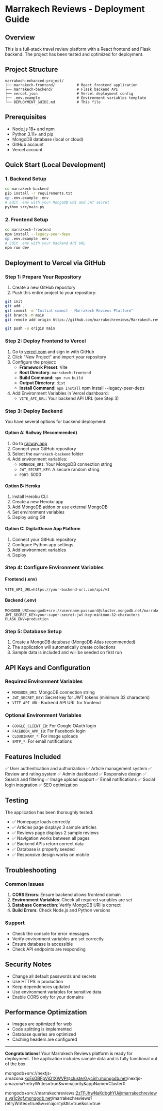 # Marrakech Reviews - Deployment Guide

## Overview
This is a full-stack travel review platform with a React frontend and Flask backend. The project has been tested and optimized for deployment.

## Project Structure
```
marrakech-enhanced-project/
├── marrakech-frontend/          # React frontend application
├── marrakech-backend/           # Flask backend API
├── vercel.json                  # Vercel deployment config
├── .env.example                 # Environment variables template
└── DEPLOYMENT_GUIDE.md          # This file
```

## Prerequisites
- Node.js 18+ and npm
- Python 3.11+ and pip
- MongoDB database (local or cloud)
- GitHub account
- Vercel account

## Quick Start (Local Development)

### 1. Backend Setup
```bash
cd marrakech-backend
pip install -r requirements.txt
cp .env.example .env
# Edit .env with your MongoDB URI and JWT secret
python src/main.py
```

### 2. Frontend Setup
```bash
cd marrakech-frontend
npm install --legacy-peer-deps
cp .env.example .env
# Edit .env with your backend API URL
npm run dev
```

## Deployment to Vercel via GitHub

### Step 1: Prepare Your Repository
1. Create a new GitHub repository
2. Push this entire project to your repository:
```bash
git init
git add .
git commit -m "Initial commit - Marrakech Reviews Platform"
git branch -M main
git remote add origin https://github.com/marrakechreviews/Marrakech.reviews.git

git push -u origin main
```

### Step 2: Deploy Frontend to Vercel
1. Go to [vercel.com](https://vercel.com) and sign in with GitHub
2. Click "New Project" and import your repository
3. Configure the project:
   - **Framework Preset**: Vite
   - **Root Directory**: `marrakech-frontend`
   - **Build Command**: `npm run build`
   - **Output Directory**: `dist`
   - **Install Command**: `npm install`
npm install --legacy-peer-deps
4. Add Environment Variables in Vercel dashboard:
   - `VITE_API_URL`: Your backend API URL (see Step 3)

### Step 3: Deploy Backend
You have several options for backend deployment:

#### Option A: Railway (Recommended)
1. Go to [railway.app](https://railway.app)
2. Connect your GitHub repository
3. Select the `marrakech-backend` folder
4. Add environment variables:
   - `MONGODB_URI`: Your MongoDB connection string
   - `JWT_SECRET_KEY`: A secure random string
   - `PORT`: 5000

#### Option B: Heroku
1. Install Heroku CLI
2. Create a new Heroku app
3. Add MongoDB addon or use external MongoDB
4. Set environment variables
5. Deploy using Git

#### Option C: DigitalOcean App Platform
1. Connect your GitHub repository
2. Configure Python app settings
3. Add environment variables
4. Deploy

### Step 4: Configure Environment Variables

#### Frontend (.env)
```env
VITE_API_URL=https://your-backend-url.com/api/v1
```

#### Backend (.env)
```env
MONGODB_URI=mongodb+srv://username:password@cluster.mongodb.net/marrakech_reviews
JWT_SECRET_KEY=your-super-secret-jwt-key-minimum-32-characters
FLASK_ENV=production
```

### Step 5: Database Setup
1. Create a MongoDB database (MongoDB Atlas recommended)
2. The application will automatically create collections
3. Sample data is included and will be seeded on first run

## API Keys and Configuration

### Required Environment Variables
- `MONGODB_URI`: MongoDB connection string
- `JWT_SECRET_KEY`: Secret key for JWT tokens (minimum 32 characters)
- `VITE_API_URL`: Backend API URL for frontend

### Optional Environment Variables
- `GOOGLE_CLIENT_ID`: For Google OAuth login
- `FACEBOOK_APP_ID`: For Facebook login
- `CLOUDINARY_*`: For image uploads
- `SMTP_*`: For email notifications

## Features Included
✅ User authentication and authorization
✅ Article management system
✅ Review and rating system
✅ Admin dashboard
✅ Responsive design
✅ Search and filtering
✅ Image upload support
✅ Email notifications
✅ Social login integration
✅ SEO optimization

## Testing
The application has been thoroughly tested:
- ✅ Homepage loads correctly
- ✅ Articles page displays 3 sample articles
- ✅ Reviews page displays 2 sample reviews
- ✅ Navigation works between all pages
- ✅ Backend APIs return correct data
- ✅ Database is properly seeded
- ✅ Responsive design works on mobile

## Troubleshooting

### Common Issues
1. **CORS Errors**: Ensure backend allows frontend domain
2. **Environment Variables**: Check all required variables are set
3. **Database Connection**: Verify MongoDB URI is correct
4. **Build Errors**: Check Node.js and Python versions

### Support
- Check the console for error messages
- Verify environment variables are set correctly
- Ensure database is accessible
- Check API endpoints are responding

## Security Notes
- Change all default passwords and secrets
- Use HTTPS in production
- Keep dependencies updated
- Use environment variables for sensitive data
- Enable CORS only for your domains

## Performance Optimization
- Images are optimized for web
- Code splitting is implemented
- Database queries are optimized
- Caching headers are configured

---

**Congratulations!** Your Marrakech Reviews platform is ready for deployment. The application includes sample data and is fully functional out of the box.



mongodb+srv://nextjs-amazona:koEsOBFpViQ1XWVP@cluster0.ycinh.mongodb.net/nextjs-amazona?retryWrites=true&w=majority&appName=Cluster0

mongodb+srv://marrakechreviews:2zTFJhwNaKdbghYU@marrakechreviews.va1c9qf.mongodb.net/marrakechreviews?retryWrites=true&w=majority&tls=true&ssl=true